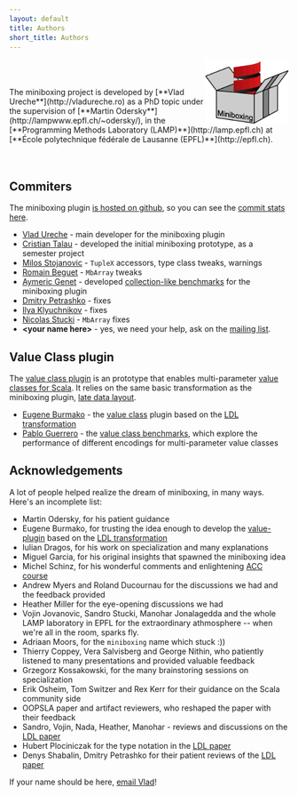 ```yaml
---
layout: default
title: Authors
short_title: Authors
---
```


<img src="/images/mbox.png" width="30%" align="right">
<br/>
<br/>
<br/>
The miniboxing project is developed by [**Vlad Ureche**](http://vladureche.ro) as a PhD topic under the supervision of [**Martin Odersky**](http://lampwww.epfl.ch/~odersky/), in the [**Programming Methods Laboratory (LAMP)**](http://lamp.epfl.ch) at [**École polytechnique fédérale de Lausanne (EPFL)**](http://epfl.ch).
<br/>
<br/>
<br/>

## Commiters

The miniboxing plugin <a href="https://github.com/miniboxing/miniboxing-plugin/" target="_blank">is hosted on github</a>, so you can see the <a href="https://github.com/miniboxing/miniboxing-plugin/graphs/contributors">commit stats here</a>.

* [Vlad Ureche](http://vladureche.ro) - main developer for the miniboxing plugin
* [Cristian Talau](https://github.com/ctalau) - developed the initial miniboxing prototype, as a semester project
* [Milos Stojanovic](https://github.com/milosstojanovic) - `TupleX` accessors, type class tweaks, warnings
* [Romain Beguet](https://github.com/Roldak) - `MbArray` tweaks
* [Aymeric Genet](https://github.com/MelodyLucid) - developed [collection-like benchmarks](https://github.com/MelodyLucid/freezing-ironman) for the miniboxing plugin
* [Dmitry Petrashko](https://github.com/DarkDimius) - fixes
* [Ilya Klyuchnikov](https://github.com/ilya-klyuchnikov) - fixes
* [Nicolas Stucki](https://github.com/nicolasstucki) - `MbArray` fixes
* **&lt;your name here&gt;** - yes, we need your help, ask on the <a href="https://groups.google.com/forum/#!forum/scala-miniboxing" target="_blank">mailing list</a>.

## Value Class plugin

The <a href="https://github.com/miniboxing/value-plugin" target="_blank">value class plugin</a> is an prototype that enables multi-parameter <a href="http://docs.scala-lang.org/sips/completed/value-classes.html" target="_blank">value classes for Scala</a>. It relies on the same basic transformation as the miniboxing plugin, [late data layout](/ldl/index.html).

* [Eugene Burmako](https://github.com/xeno-by) - the [value class](https://github.com/miniboxing/valium) plugin based on the [LDL transformation](https://github.com/miniboxing/miniboxing-plugin/blob/wip/docs/2014-03-ldl-draft.pdf?raw=true)
* [Pablo Guerrero](https://github.com/siriux) - the [value class benchmarks](https://github.com/miniboxing/value-benchmarks), which explore the performance of different encodings for multi-parameter value classes

## Acknowledgements

A lot of people helped realize the dream of miniboxing, in many ways. Here's an incomplete list:

* Martin Odersky, for his patient guidance
* Eugene Burmako, for trusting the idea enough to develop the [value-plugin](https://github.com/miniboxing/value-plugin) based on the [LDL transformation](https://github.com/miniboxing/miniboxing-plugin/blob/wip/docs/2014-03-ldl-draft.pdf?raw=true)
* Iulian Dragos, for his work on specialization and many explanations
* Miguel Garcia, for his original insights that spawned the miniboxing idea
* Michel Schinz, for his wonderful comments and enlightening [ACC course](http://lamp.epfl.ch/teaching/advanced_compiler)
* Andrew Myers and Roland Ducournau for the discussions we had and the feedback provided
* Heather Miller for the eye-opening discussions we had
* Vojin Jovanovic, Sandro Stucki, Manohar Jonalagedda and the whole LAMP laboratory in EPFL for the extraordinary athmosphere -- when we're all in the room, sparks fly.
* Adriaan Moors, for the `miniboxing` name which stuck :))
* Thierry Coppey, Vera Salvisberg and George Nithin, who patiently listened to many presentations and provided valuable feedback
* Grzegorz Kossakowski, for the many brainstoring sessions on specialization
* Erik Osheim, Tom Switzer and Rex Kerr for their guidance on the Scala community side
* OOPSLA paper and artifact reviewers, who reshaped the paper with their feedback
* Sandro, Vojin, Nada, Heather, Manohar - reviews and discussions on the [LDL paper](https://github.com/miniboxing/miniboxing-plugin/blob/wip/docs/2014-03-ldl-draft.pdf?raw=true)
* Hubert Plociniczak for the type notation in the [LDL paper](https://github.com/miniboxing/miniboxing-plugin/blob/wip/docs/2014-03-ldl-draft.pdf?raw=true)
* Denys Shabalin, Dmitry Petrashko for their patient reviews of the [LDL paper](https://github.com/miniboxing/miniboxing-plugin/blob/wip/docs/2014-03-ldl-draft.pdf?raw=true)

If your name should be here, [email Vlad](http://www.google.com/recaptcha/mailhide/d?k=016G8jVns__CP-wXgkd4YaJA==&c=lsV9Di2CEGkQFT3zBye4HO80J5SgNrzCv4Dv7tF30KY=)!
